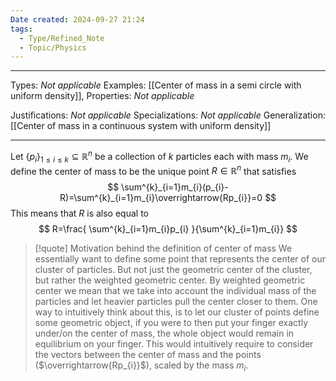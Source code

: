 ```yaml
---
Date created: 2024-09-27 21:24
tags:
  - Type/Refined_Note
  - Topic/Physics
---
```

---

Types: _Not applicable_
Examples: [[Center of mass in a semi circle with uniform density]], 
Properties: _Not applicable_

Justifications: _Not applicable_
Specializations: _Not applicable_
Generalization: [[Center of mass in a continuous system with uniform density]]


---

Let $\{ p_{i} \}_{1\leq i\leq k}\subseteq \mathbb{R}^{n}$ be a collection of $k$ particles each with mass $m_{i}$. We define the center of mass to be the unique point $R\in \mathbb{R}^{n}$ that satisfies $$ \sum^{k}_{i=1}m_{i}(p_{i}-R)=\sum^{k}_{i=1}m_{i}\overrightarrow{Rp_{i}}=0 $$This means that $R$ is also equal to $$ R=\frac{ \sum^{k}_{i=1}m_{i}p_{i} }{\sum^{k}_{i=1}m_{i}} $$

>[!quote] Motivation behind the definition of center of mass
>We essentially want to define some point that represents the center of our cluster of particles. But not just the geometric center of the cluster, but rather the weighted geometric center. By weighted geometric center we mean that we take into account the individual mass of the particles and let heavier particles pull the center closer to them. One way to intuitively think about this, is to let our cluster of points define some geometric object, if you were to then put your finger exactly under/on the center of mass, the whole object would remain in equilibrium on your finger. This would intuitively require to consider the vectors between the center of mass and the points ($\overrightarrow{Rp_{i}}$), scaled by the mass $m_{i}$.


